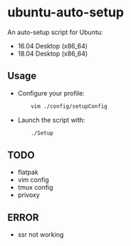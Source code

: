 # ubuntu-auto-setup

An auto-setup script for Ubuntu:

- 16.04 Desktop (x86_64)
- 18.04 Desktop (x86_64)

## Usage

- Configure your profile:
    ```bash
        vim ./config/setupConfig
    ```
- Launch the script with:
    ```bash
        ./Setup
    ```

## TODO

- flatpak
- vim config
- tmux config
- privoxy

## ERROR

- ssr not working
